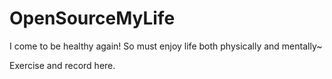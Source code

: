 # OpenSourceMyLife

I come to be healthy again! So must enjoy life both physically and mentally~

Exercise and record here.
